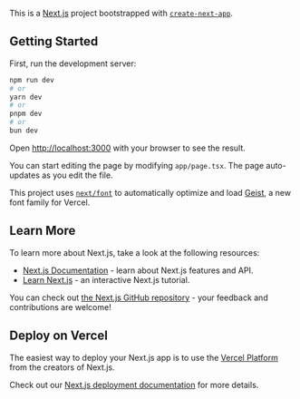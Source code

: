<!--
# **Restaurant Management System with QR Code Ordering**


## **Project Description**

*This project is a comprehensive restaurant management system designed to streamline operations and enhance customer experience by leveraging QR code technology. Customers can scan a QR code placed on their table to access a digital menu directly on their mobile devices. This contactless ordering process not only increases convenience but also minimizes physical interactions, ensuring a safer dining experience. Once an order is placed, real-time updates keep both the customer and the restaurant staff informed about the status of the order—from preparation to delivery. The system is built to facilitate efficient order management, reduce wait times, and improve overall operational workflow in a modern restaurant environment.*



## **Technology Stack**
### **Frontend**
1. **Next.js** – *A React framework that enables server-side rendering and generates static websites for faster performance.*
2. **Tailwind CSS** – *A utility-first CSS framework that allows rapid UI development with a clean and responsive design.*
3. **Shadcn UI** – *A component library providing accessible and customizable UI components.*
4. **StanStack Query** – *Manages server state and simplifies asynchronous data fetching for a seamless user experience.*
5. **Zustand** – *A lightweight state management library that facilitates predictable state handling in complex applications.*
6. **Websocket** – *Enables real-time, bidirectional communication between the client and server, crucial for live order updates.*

![Thumbnail](./thumbnail-QR-food-ordering.png)


### **Backend**
1. **Fastify** – *A fast and low-overhead web framework for Node.js, optimized for efficient handling of HTTP requests.*
2. **Prisma** – *An ORM tool that simplifies database interactions through type-safe queries.*
3. **JWT (JSON Web Tokens)** – *Provides secure, stateless authentication for user sessions and API interactions.*
4. **Socket.io** – *Integrates real-time communication capabilities into the backend, ensuring instant order notifications and updates.*
5. **SQLite** – *A lightweight, file-based database engine ideal for managing data in small to medium-sized applications.*
 -->


This is a [Next.js](https://nextjs.org) project bootstrapped with [`create-next-app`](https://nextjs.org/docs/app/api-reference/cli/create-next-app).

## Getting Started

First, run the development server:

```bash
npm run dev
# or
yarn dev
# or
pnpm dev
# or
bun dev
```

Open [http://localhost:3000](http://localhost:3000) with your browser to see the result.

You can start editing the page by modifying `app/page.tsx`. The page auto-updates as you edit the file.

This project uses [`next/font`](https://nextjs.org/docs/app/building-your-application/optimizing/fonts) to automatically optimize and load [Geist](https://vercel.com/font), a new font family for Vercel.

## Learn More

To learn more about Next.js, take a look at the following resources:

- [Next.js Documentation](https://nextjs.org/docs) - learn about Next.js features and API.
- [Learn Next.js](https://nextjs.org/learn) - an interactive Next.js tutorial.

You can check out [the Next.js GitHub repository](https://github.com/vercel/next.js) - your feedback and contributions are welcome!

## Deploy on Vercel

The easiest way to deploy your Next.js app is to use the [Vercel Platform](https://vercel.com/new?utm_medium=default-template&filter=next.js&utm_source=create-next-app&utm_campaign=create-next-app-readme) from the creators of Next.js.

Check out our [Next.js deployment documentation](https://nextjs.org/docs/app/building-your-application/deploying) for more details.
